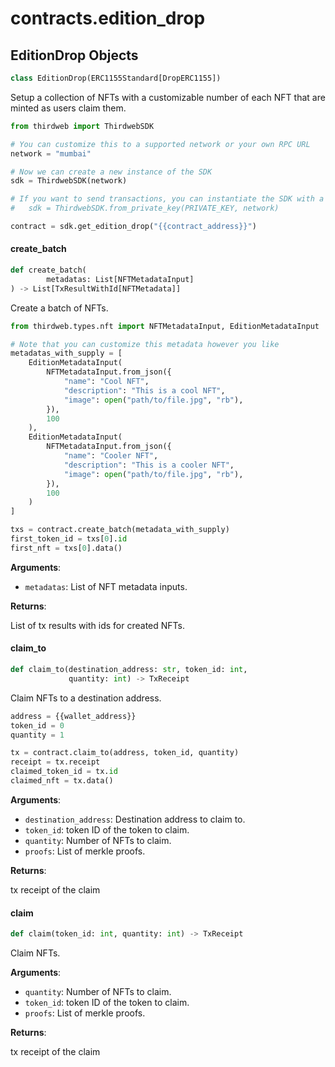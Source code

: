 <a id="contracts.edition_drop"></a>

# contracts.edition\_drop

<a id="contracts.edition_drop.EditionDrop"></a>

## EditionDrop Objects

```python
class EditionDrop(ERC1155Standard[DropERC1155])
```

Setup a collection of NFTs with a customizable number of each NFT that are minted as users claim them.

```python
from thirdweb import ThirdwebSDK

# You can customize this to a supported network or your own RPC URL
network = "mumbai"

# Now we can create a new instance of the SDK
sdk = ThirdwebSDK(network)

# If you want to send transactions, you can instantiate the SDK with a private key instead:
#   sdk = ThirdwebSDK.from_private_key(PRIVATE_KEY, network)

contract = sdk.get_edition_drop("{{contract_address}}")
```

<a id="contracts.edition_drop.EditionDrop.create_batch"></a>

#### create\_batch

```python
def create_batch(
        metadatas: List[NFTMetadataInput]
) -> List[TxResultWithId[NFTMetadata]]
```

Create a batch of NFTs.

```python
from thirdweb.types.nft import NFTMetadataInput, EditionMetadataInput

# Note that you can customize this metadata however you like
metadatas_with_supply = [
    EditionMetadataInput(
        NFTMetadataInput.from_json({
            "name": "Cool NFT",
            "description": "This is a cool NFT",
            "image": open("path/to/file.jpg", "rb"),
        }),
        100
    ),
    EditionMetadataInput(
        NFTMetadataInput.from_json({
            "name": "Cooler NFT",
            "description": "This is a cooler NFT",
            "image": open("path/to/file.jpg", "rb"),
        }),
        100
    )
]

txs = contract.create_batch(metadata_with_supply)
first_token_id = txs[0].id
first_nft = txs[0].data()
```

**Arguments**:

- `metadatas`: List of NFT metadata inputs.

**Returns**:

List of tx results with ids for created NFTs.

<a id="contracts.edition_drop.EditionDrop.claim_to"></a>

#### claim\_to

```python
def claim_to(destination_address: str, token_id: int,
             quantity: int) -> TxReceipt
```

Claim NFTs to a destination address.

```python
address = {{wallet_address}}
token_id = 0
quantity = 1

tx = contract.claim_to(address, token_id, quantity)
receipt = tx.receipt
claimed_token_id = tx.id
claimed_nft = tx.data()
```

**Arguments**:

- `destination_address`: Destination address to claim to.
- `token_id`: token ID of the token to claim.
- `quantity`: Number of NFTs to claim.
- `proofs`: List of merkle proofs.

**Returns**:

tx receipt of the claim

<a id="contracts.edition_drop.EditionDrop.claim"></a>

#### claim

```python
def claim(token_id: int, quantity: int) -> TxReceipt
```

Claim NFTs.

**Arguments**:

- `quantity`: Number of NFTs to claim.
- `token_id`: token ID of the token to claim.
- `proofs`: List of merkle proofs.

**Returns**:

tx receipt of the claim

